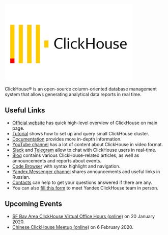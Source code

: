 [![ClickHouse — open source distributed column-oriented DBMS](https://github.com/ClickHouse/ClickHouse/raw/master/website/images/logo-400x240.png)](https://clickhouse.tech)

ClickHouse® is an open-source column-oriented database management system that allows generating analytical data reports in real time.

## Useful Links

* [Official website](https://clickhouse.tech/) has quick high-level overview of ClickHouse on main page.
* [Tutorial](https://clickhouse.tech/docs/en/getting_started/tutorial/) shows how to set up and query small ClickHouse cluster.
* [Documentation](https://clickhouse.tech/docs/en/) provides more in-depth information.
* [YouTube channel](https://www.youtube.com/c/ClickHouseDB) has a lot of content about ClickHouse in video format.
* [Slack](https://join.slack.com/t/clickhousedb/shared_invite/zt-d2zxkf9e-XyxDa_ucfPxzuH4SJIm~Ng) and [Telegram](https://telegram.me/clickhouse_en) allow to chat with ClickHouse users in real-time.
* [Blog](https://clickhouse.yandex/blog/en/) contains various ClickHouse-related articles, as well as announcements and reports about events.
* [Code Browser](https://clickhouse.tech/codebrowser/html_report/ClickHouse/index.html) with syntax highlight and navigation.
* [Yandex.Messenger channel](https://yandex.ru/chat/#/join/20e380d9-c7be-4123-ab06-e95fb946975e) shares announcements and useful links in Russian.
* [Contacts](https://clickhouse.tech/#contacts) can help to get your questions answered if there are any.
* You can also [fill this form](https://clickhouse.tech/#meet) to meet Yandex ClickHouse team in person.

## Upcoming Events
* [SF Bay Area ClickHouse Virtual Office Hours (online)](https://www.meetup.com/San-Francisco-Bay-Area-ClickHouse-Meetup/events/274273549/) on 20 January 2020.
* [Chinese ClickHouse Meetup (online)](http://hdxu.cn/8KxZE) on 6 February 2020.

